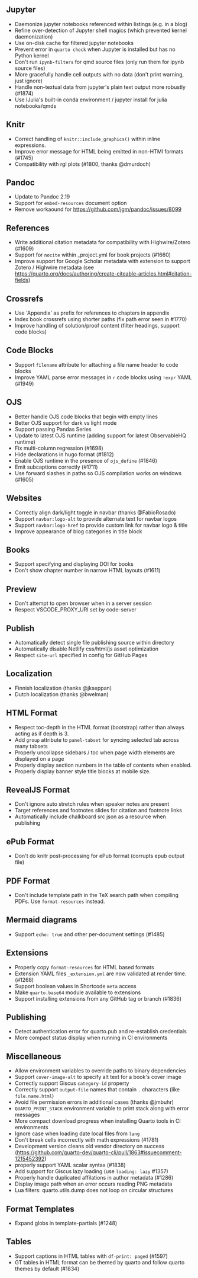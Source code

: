 ## Jupyter

- Daemonize jupyter notebooks referenced within listings (e.g. in a blog)
- Refine over-detection of Jupyter shell magics (which prevented kernel daemonization)
- Use on-disk cache for filtered jupyter notebooks
- Prevent error in `quarto check` when Jupyter is installed but has no Python kernel
- Don't run `ipynb-filters` for qmd source files (only run them for ipynb source files)
- More gracefully handle cell outputs with no data (don't print warning, just ignore)
- Handle non-textual data from jupyter's plain text output more robustly (#1874)
- Use IJulia's built-in conda environment / jupyter install for julia notebooks/qmds

## Knitr

- Correct handling of `knitr::include_graphics()` within inline expressions.
- Improve error message for HTML being emitted in non-HTMl formats (#1745)
- Compatibility with rgl plots (#1800, thanks @dmurdoch)

## Pandoc

- Update to Pandoc 2.19
- Support for `embed-resources` document option
- Remove workaound for https://github.com/jgm/pandoc/issues/8099

## References

- Write additional citation metadata for compatibility with Highwire/Zotero (#1609)
- Support for `nocite` within \_project.yml for book projects (#1660)
- Improve support for Google Scholar metadata with extension to support Zotero / Highwire metadata
  (see https://quarto.org/docs/authoring/create-citeable-articles.html#citation-fields)

## Crossrefs

- Use 'Appendix' as prefix for references to chapters in appendix
- Index book crossrefs using shorter paths (fix path error seen in #1770)
- Improve handling of solution/proof content (filter headings, support code blocks)

## Code Blocks

- Support `filename` attribute for attaching a file name header to code blocks
- Improve YAML parse error messages in `r` code blocks using `!expr` YAML (#1949)

## OJS

- Better handle OJS code blocks that begin with empty lines
- Better OJS support for dark vs light mode
- Support passing Pandas Series
- Update to latest OJS runtime (adding support for latest ObservableHQ runtime)
- Fix multi-column regression (#1698)
- Hide declarations in hugo format (#1812)
- Enable OJS runtime in the presence of `ojs_define` (#1846)
- Emit subcaptions correctly (#1711)
- Use forward slashes in paths so OJS compilation works on windows (#1605)

## Websites

- Correctly align dark/light toggle in navbar (thanks @FabioRosado)
- Support `navbar:logo-alt` to provide alternate text for navbar logos
- Support `navbar:logo-href` to provide custom link for navbar logo & title
- Improve appearance of blog categories in title block

## Books

- Support specifying and displaying DOI for books
- Don't show chapter number in narrow HTML layouts (#1611)

## Preview

- Don't attempt to open browser when in a server session
- Respect VSCODE_PROXY_URI set by code-server

## Publish

- Automatically detect single file publishing source within directory
- Automatically disable Netlify css/html/js asset optimization
- Respect `site-url` specified in config for GitHub Pages

## Localization

- Finnish localization (thanks @jkseppan)
- Dutch localization (thanks @bwelman)

## HTML Format

- Respect toc-depth in the HTML format (bootstrap) rather than always acting as if depth is 3.
- Add `group` attribute to `panel-tabset` for syncing selected tab across many tabsets
- Properly uncollapse sidebars / toc when page width elements are displayed on a page
- Properly display section numbers in the table of contents when enabled.
- Properly display banner style title blocks at mobile size.

## RevealJS Format

- Don't ignore auto stretch rules when speaker notes are present
- Target references and footnotes slides for citation and footnote links
- Automatically include chalkboard src json as a resource when publishing

## ePub Format

- Don't do knitr post-processing for ePub format (corrupts epub output file)

## PDF Format

- Don't include template path in the TeX search path when compiling PDFs. Use `format-resources` instead.

## Mermaid diagrams

- Support `echo: true` and other per-document settings (#1485)

## Extensions

- Properly copy `format-resources` for HTML based formats
- Extension YAML files `_extension.yml` are now validated at render time. (#1268)
- Support boolean values in Shortcode `meta` access
- Make `quarto.base64` module available to extensions
- Support installing extensions from any GitHub tag or branch (#1836)

## Publishing

- Detect authentication error for quarto.pub and re-establish credentials
- More compact status display when running in CI environments

## Miscellaneous

- Allow environment variables to override paths to binary dependencies
- Support `cover-image-alt` to specify alt text for a book's cover image
- Correctly support Giscus `category-id` property
- Correctly support `output-file` names that contain `.` characters (like `file.name.html`)
- Avoid file permission errors in additional cases (thanks @jmbuhr)
- `QUARTO_PRINT_STACK` environment variable to print stack along with error messages
- More compact download progress when installing Quarto tools in CI environments
- Ignore case when loading date local files from `lang`
- Don't break cells incorrectly with math expressions (#1781)
- Development version cleans old vendor directory on success (https://github.com/quarto-dev/quarto-cli/pull/1863#issuecomment-1215452392)
- properly support YAML scalar syntax (#1838)
- Add support for Giscus lazy loading (use `loading: lazy` #1357)
- Properly handle duplicated affilations in author metadata (#1286)
- Display image path when an error occurs reading PNG metadata
- Lua filters: quarto.utils.dump does not loop on circular structures

## Format Templates

- Expand globs in template-partials (#1248)

## Tables

- Support captions in HTML tables with `df-print: paged` (#1597)
- GT tables in HTML format can be themed by quarto and follow quarto themes by default (#1834)
